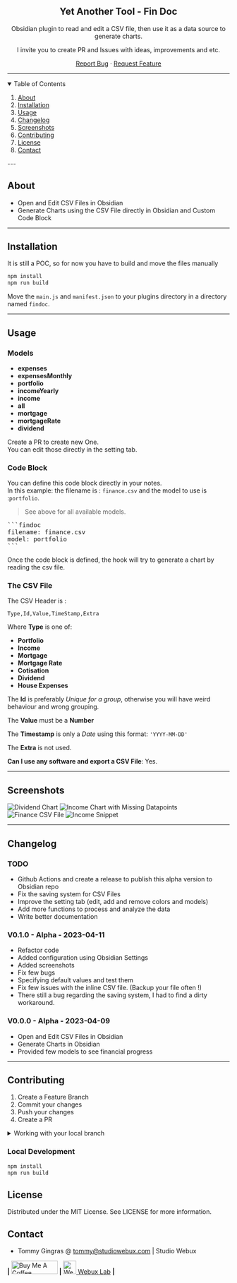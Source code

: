 <div align="center">

<!-- <img src="./docs/vault.png" alt="Project Logo" width="256"> -->

<h2>Yet Another Tool - Fin Doc</h2>

<p>Obsidian plugin to read and edit a CSV file, then use it as a data source to generate charts.</p>
<p>I invite you to create PR and Issues with ideas, improvements and etc.</p>

<p align="center">
  <a href="https://github.com/yet-another-tool/obsidian-findoc/issues">Report Bug</a>
  ·
  <a href="https://github.com/yet-another-tool/obsidian-findoc/issues">Request Feature</a>
</p>
</div>

---

<details open="open">
  <summary>Table of Contents</summary>
  <ol>
    <li>
      <a href="#about">About</a>
    </li>
    <li><a href="#installation">Installation</a></li>
    <li>
      <a href="#usage">Usage</a>
    </li>
    <li><a href="#changelog">Changelog</a></li>
    <li><a href="#screenshots">Screenshots</a></li>
    <li><a href="#contributing">Contributing</a></li>
    <li><a href="#license">License</a></li>
    <li><a href="#contact">Contact</a></li>
  </ol>
</details>
---

## About

-   Open and Edit CSV Files in Obsidian
-   Generate Charts using the CSV File directly in Obsidian and Custom Code Block

---

## Installation

It is still a POC, so for now you have to build and move the files manually

```bash
npm install
npm run build
```

Move the `main.js` and `manifest.json` to your plugins directory in a directory named `findoc`.

---

## Usage

### Models

-   **expenses**
-   **expensesMonthly**
-   **portfolio**
-   **incomeYearly**
-   **income**
-   **all**
-   **mortgage**
-   **mortgageRate**
-   **dividend**

Create a PR to create new One.  
You can edit those directly in the setting tab.

### Code Block

You can define this code block directly in your notes.  
In this example:
the filename is : `finance.csv` and the model to use is :`portfolio`.

> See above for all available models.

<pre>
```findoc
filename: finance.csv
model: portfolio
```
</pre>

Once the code block is defined, the hook will try to generate a chart by reading the csv file.

### The CSV File

The CSV Header is :

```csv
Type,Id,Value,TimeStamp,Extra
```

Where **Type** is one of:

-   **Portfolio**
-   **Income**
-   **Mortgage**
-   **Mortgage Rate**
-   **Cotisation**
-   **Dividend**
-   **House Expenses**

The **Id** is preferably _Unique for a group_, otherwise you will have weird behaviour and wrong grouping.

The **Value** must be a **Number**

The **Timestamp** is only a _Date_ using this format: `'YYYY-MM-DD'`

The **Extra** is not used.

**Can I use any software and export a CSV File**: Yes.

---

## Screenshots

![Dividend Chart](./docs/DividendChart.png)
![Income Chart with Missing Datapoints](./docs/IncomeChartMissingData.png)
![Finance CSV File](./docs/FinanceCSV.png)
![Income Snippet](./docs/IncomeSnippet.png)

---

## Changelog

### TODO

-   Github Actions and create a release to publish this alpha version to Obsidian repo
-   Fix the saving system for CSV Files
-   Improve the setting tab (edit, add and remove colors and models)
-   Add more functions to process and analyze the data
-   Write better documentation

### V0.1.0 - Alpha - 2023-04-11

-   Refactor code
-   Added configuration using Obsidian Settings
-   Added screenshots
-   Fix few bugs
-   Specifying default values and test them
-   Fix few issues with the inline CSV file. (Backup your file often !)
-   There still a bug regarding the saving system, I had to find a dirty workaround.

### V0.0.0 - Alpha - 2023-04-09

-   Open and Edit CSV Files in Obsidian
-   Generate Charts in Obsidian
-   Provided few models to see financial progress

---

## Contributing

1. Create a Feature Branch
2. Commit your changes
3. Push your changes
4. Create a PR

<details>
<summary>Working with your local branch</summary>

**Branch Checkout:**

```bash
git checkout -b <feature|fix|release|chore|hotfix>/prefix-name
```

> Your branch name must starts with [feature|fix|release|chore|hotfix] and use a / before the name;
> Use hyphens as separator;
> The prefix correspond to your Kanban tool id (e.g. abc-123)

**Keep your branch synced:**

```bash
git fetch origin
git rebase origin/master
```

**Commit your changes:**

```bash
git add .
git commit -m "<feat|ci|test|docs|build|chore|style|refactor|perf|BREAKING CHANGE>: commit message"
```

> Follow this convention commitlint for your commit message structure

**Push your changes:**

```bash
git push origin <feature|fix|release|chore|hotfix>/prefix-name
```

**Examples:**

```bash
git checkout -b release/v1.15.5
git checkout -b feature/abc-123-something-awesome
git checkout -b hotfix/abc-432-something-bad-to-fix
```

```bash
git commit -m "docs: added awesome documentation"
git commit -m "feat: added new feature"
git commit -m "test: added tests"
```

</details>

### Local Development

```bash
npm install
npm run build
```

## License

Distributed under the MIT License. See LICENSE for more information.

## Contact

-   Tommy Gingras @ tommy@studiowebux.com | Studio Webux

<div>
<b> | </b>
<a href="https://www.buymeacoffee.com/studiowebux" target="_blank"
      ><img
        src="https://cdn.buymeacoffee.com/buttons/v2/default-yellow.png"
        alt="Buy Me A Coffee"
        style="height: 30px !important; width: 105px !important"
/></a>
<b> | </b>
<a href="https://webuxlab.com" target="_blank"
      ><img
        src="https://webuxlab-static.s3.ca-central-1.amazonaws.com/logoAmpoule.svg"
        alt="Webux Logo"
        style="height: 30px !important"
/> Webux Lab</a>
<b> | </b>
</div>
